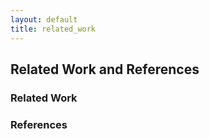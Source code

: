 ```yaml
---
layout: default
title: related_work
---
```


## Related Work and References

### Related Work

### References
